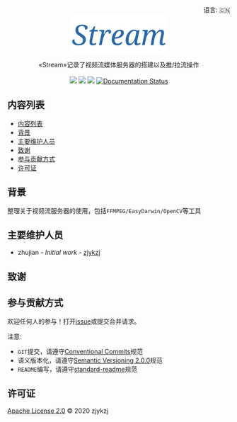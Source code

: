 <div align="right">
  语言:
    🇨🇳
  <!-- <a title="英语" href="./README.en.md">🇺🇸</a> -->
  <!-- <a title="俄语" href="../ru/README.md">🇷🇺</a> -->
</div>

 <div align="center"><a title="" href="https://github.com/ZJDoc/Stream"><img align="center" src="./imgs/Stream.png"></a></div>

<p align="center">
  «Stream»记录了视频流媒体服务器的搭建以及推/拉流操作
<br>
<br>
  <a href="https://github.com/RichardLitt/standard-readme"><img src="https://img.shields.io/badge/standard--readme-OK-green.svg?style=flat-square"></a>
  <a href="https://conventionalcommits.org"><img src="https://img.shields.io/badge/Conventional%20Commits-1.0.0-yellow.svg"></a>
  <a href="http://commitizen.github.io/cz-cli/"><img src="https://img.shields.io/badge/commitizen-friendly-brightgreen.svg"></a>
  <a href='https://zjdoc-stream.readthedocs.io/zh_CN/latest/?badge=latest'>
    <img src='https://readthedocs.org/projects/zjdoc-stream/badge/?version=latest' alt='Documentation Status' />
</a>
</p>

## 内容列表

- [内容列表](#内容列表)
- [背景](#背景)
- [主要维护人员](#主要维护人员)
- [致谢](#致谢)
- [参与贡献方式](#参与贡献方式)
- [许可证](#许可证)

## 背景

整理关于视频流服务器的使用，包括`FFMPEG/EasyDarwin/OpenCV`等工具

## 主要维护人员

* zhujian - *Initial work* - [zjykzj](https://github.com/zjykzj)

## 致谢

## 参与贡献方式

欢迎任何人的参与！打开[issue](https://github.com/zjykzj/Stream/issues)或提交合并请求。

注意:

* `GIT`提交，请遵守[Conventional Commits](https://www.conventionalcommits.org/en/v1.0.0-beta.4/)规范
* 语义版本化，请遵守[Semantic Versioning 2.0.0](https://semver.org)规范
* `README`编写，请遵守[standard-readme](https://github.com/RichardLitt/standard-readme)规范

## 许可证

[Apache License 2.0](LICENSE) © 2020 zjykzj